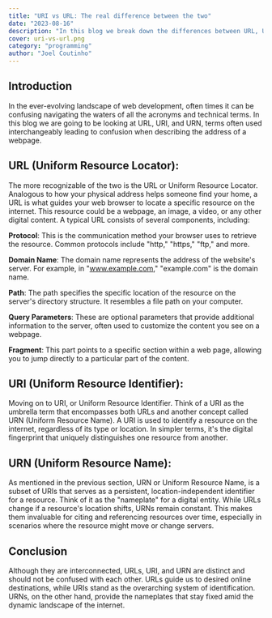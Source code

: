 ```yaml
---
title: "URI vs URL: The real difference between the two"
date: "2023-08-16"
description: "In this blog we break down the differences between URL, URI, and URN"
cover: uri-vs-url.png
category: "programming"
author: "Joel Coutinho"
---
```


## Introduction

In the ever-evolving landscape of web development, often times it can be confusing navigating the waters of all the acronyms and technical terms. In this blog we are going to be looking at URL, URI, and URN, terms often used interchangeably leading to confusion when describing the address of a webpage.

## URL (Uniform Resource Locator):

The more recognizable of the two is the URL or Uniform Resource Locator. Analogous to how your physical address helps someone find your home, a URL is what guides your web browser to locate a specific resource on the internet. This resource could be a webpage, an image, a video, or any other digital content. A typical URL consists of several components, including:

**Protocol**: This is the communication method your browser uses to retrieve the resource. Common protocols include "http," "https," "ftp," and more.

**Domain Name**: The domain name represents the address of the website's server. For example, in "www.example.com," "example.com" is the domain name.

**Path**: The path specifies the specific location of the resource on the server's directory structure. It resembles a file path on your computer.

**Query Parameters**: These are optional parameters that provide additional information to the server, often used to customize the content you see on a webpage.

**Fragment**: This part points to a specific section within a web page, allowing you to jump directly to a particular part of the content.


## URI (Uniform Resource Identifier):

Moving on to URI, or Uniform Resource Identifier. Think of a URI as the umbrella term that encompasses both URLs and another concept called URN (Uniform Resource Name). A URI is used to identify a resource on the internet, regardless of its type or location. In simpler terms, it's the digital fingerprint that uniquely distinguishes one resource from another.

## URN (Uniform Resource Name):
As mentioned in the previous section, URN or Uniform Resource Name, is a subset of URIs that serves as a persistent, location-independent identifier for a resource. Think of it as the "nameplate" for a digital entity. While URLs change if a resource's location shifts, URNs remain constant. This makes them invaluable for citing and referencing resources over time, especially in scenarios where the resource might move or change servers.

## Conclusion
Although they are interconnected, URLs, URI, and URN are distinct and should not be confused with each other. URLs guide us to desired online destinations, while URIs stand as the overarching system of identification. URNs, on the other hand, provide the nameplates that stay fixed amid the dynamic landscape of the internet.
